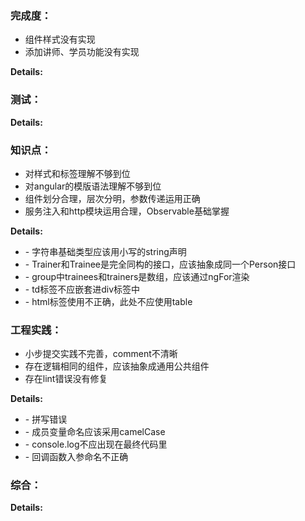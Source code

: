 ### 完成度：
* 组件样式没有实现
* 添加讲师、学员功能没有实现

__Details:__



### 测试：


__Details:__



### 知识点：
* 对样式和标签理解不够到位
* 对angular的模版语法理解不够到位
* 组件划分合理，层次分明，参数传递运用正确
* 服务注入和http模块运用合理，Observable基础掌握

__Details:__

- \- 字符串基础类型应该用小写的string声明
- \- Trainer和Trainee是完全同构的接口，应该抽象成同一个Person接口
- \- group中trainees和trainers是数组，应该通过ngFor渲染
- \- td标签不应嵌套进div标签中
- \- html标签使用不正确，此处不应使用table

### 工程实践：
* 小步提交实践不完善，comment不清晰
* 存在逻辑相同的组件，应该抽象成通用公共组件
* 存在lint错误没有修复

__Details:__

- \- 拼写错误
- \- 成员变量命名应该采用camelCase
- \- console.log不应出现在最终代码里
- \- 回调函数入参命名不正确

### 综合：


__Details:__



